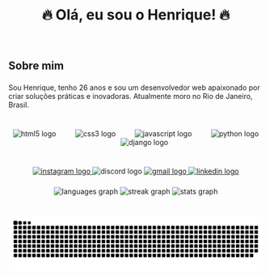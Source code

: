 <h1 align="center">🔥 Olá, eu sou o Henrique! 🔥</h1>

###

<br clear="both">

<h2 align="left">Sobre mim</h2>

###

<p align="left">Sou Henrique, tenho 26 anos e sou um desenvolvedor web apaixonado por criar soluções práticas e inovadoras.  Atualmente moro no Rio de Janeiro, Brasil.</p>

###

<br clear="both">

<div align="center">
  <img src="https://cdn.jsdelivr.net/gh/devicons/devicon/icons/html5/html5-plain-wordmark.svg" height="50" alt="html5 logo"  />
  <img width="30" />
  <img src="https://cdn.jsdelivr.net/gh/devicons/devicon/icons/css3/css3-plain-wordmark.svg" height="50" alt="css3 logo"  />
  <img width="30" />
  <img src="https://cdn.jsdelivr.net/gh/devicons/devicon/icons/javascript/javascript-plain.svg" height="50" alt="javascript logo"  />
  <img width="30" />
  <img src="https://cdn.jsdelivr.net/gh/devicons/devicon/icons/python/python-original-wordmark.svg" height="50" alt="python logo"  />
  <img width="30" />
  <img src="https://cdn.jsdelivr.net/gh/devicons/devicon/icons/django/django-plain.svg" height="50" alt="django logo"  />
</div>

###

<br clear="both">

<div align="center">
  <a href="https://www.instagram.com/henrique_fer26" target="_blank">
    <img src="https://raw.githubusercontent.com/maurodesouza/profile-readme-generator/master/src/assets/icons/social/instagram/default.svg" width="80" height="50" alt="instagram logo"  />
  </a>
  <img src="https://raw.githubusercontent.com/maurodesouza/profile-readme-generator/master/src/assets/icons/social/discord/default.svg" width="80" height="50" alt="discord logo"  />
  <a href="henriquef501@gmail.com" target="_blank">
    <img src="https://raw.githubusercontent.com/maurodesouza/profile-readme-generator/master/src/assets/icons/social/gmail/default.svg" width="80" height="50" alt="gmail logo"  />
  </a>
  <a href="https://www.linkedin.com/in/henrique-ferreira-5931062a0/" target="_blank">
    <img src="https://raw.githubusercontent.com/maurodesouza/profile-readme-generator/master/src/assets/icons/social/linkedin/default.svg" width="80" height="50" alt="linkedin logo"  />
  </a>
</div>

###

<div align="center">
  <img src="https://github-readme-stats.vercel.app/api/top-langs?username=henriqueferreiradev&locale=en&hide_title=false&layout=compact&card_width=320&langs_count=5&theme=great-gatsby&hide_border=true" height="200" alt="languages graph"  />
  <img src="https://streak-stats.demolab.com?user=henriqueferreiradev&locale=en&mode=weekly&theme=great-gatsby&hide_border=true&border_radius=5" height="200" alt="streak graph"  />
  <img src="https://github-readme-stats.vercel.app/api?username=henriqueferreiradev&hide_title=true&hide_rank=false&show_icons=true&include_all_commits=true&count_private=true&disable_animations=false&theme=great-gatsby&locale=en&hide_border=false&custom_title=Stats" height="150" alt="stats graph"  />
</div>

###

<br clear="both">

<img align="center" src="https://raw.githubusercontent.com/henriqueferreiradev/henriqueferreiradev/output/snake.svg" alt="Snake animation" />

###
